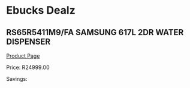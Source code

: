 
# Ebucks Dealz
## RS65R5411M9/FA SAMSUNG 617L 2DR WATER DISPENSER
[Product Page](https://www.ebucks.com/web/shop/productSelected.do?prodId=1090184711&catId=704986856)

Price: R24999.00

Savings: 


	